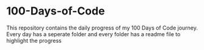 # 100-Days-of-Code
This repository contains the daily progress of my 100 Days of Code journey.
Every day has a seperate folder and every folder has a readme file to highlight the progress
